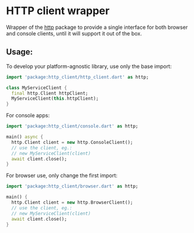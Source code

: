 # HTTP client wrapper

Wrapper of the [http](https://pub.dartlang.org/packages/http) package
to provide a single interface for both browser and console clients,
until it will support it out of the box.

## Usage:

To develop your platform-agnostic library, use only the base import:

````dart
import 'package:http_client/http_client.dart' as http;

class MyServiceClient {
  final http.Client httpClient;
  MyServiceClient(this.httpClient);
}
````

For console apps:

````dart
import 'package:http_client/console.dart' as http;

main() async {
  http.Client client = new http.ConsoleClient();
  // use the client, eg.:
  // new MyServiceClient(client)
  await client.close();
}
````

For browser use, only change the first import:

````dart
import 'package:http_client/browser.dart' as http;

main() {
  http.Client client = new http.BrowserClient();
  // use the client, eg.:
  // new MyServiceClient(client)
  await client.close();
}
````
